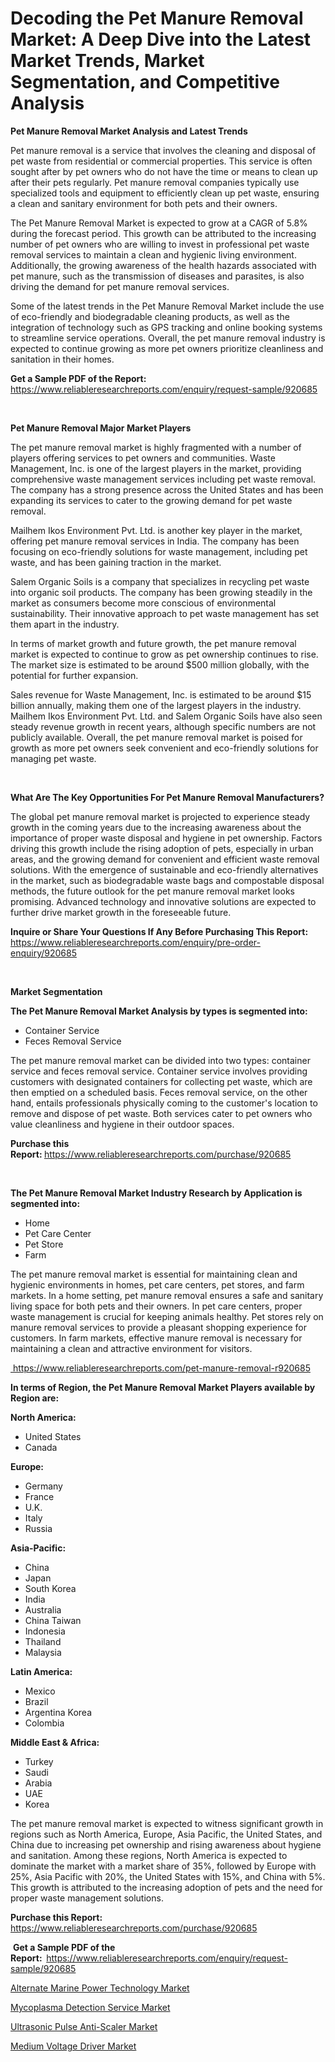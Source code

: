 <p><h1>Decoding the Pet Manure Removal Market: A Deep Dive into the Latest Market Trends, Market Segmentation, and Competitive Analysis</h1></p><p><strong>Pet Manure Removal Market Analysis and Latest Trends</strong></p>
<p><p>Pet manure removal is a service that involves the cleaning and disposal of pet waste from residential or commercial properties. This service is often sought after by pet owners who do not have the time or means to clean up after their pets regularly. Pet manure removal companies typically use specialized tools and equipment to efficiently clean up pet waste, ensuring a clean and sanitary environment for both pets and their owners.</p><p>The Pet Manure Removal Market is expected to grow at a CAGR of 5.8% during the forecast period. This growth can be attributed to the increasing number of pet owners who are willing to invest in professional pet waste removal services to maintain a clean and hygienic living environment. Additionally, the growing awareness of the health hazards associated with pet manure, such as the transmission of diseases and parasites, is also driving the demand for pet manure removal services.</p><p>Some of the latest trends in the Pet Manure Removal Market include the use of eco-friendly and biodegradable cleaning products, as well as the integration of technology such as GPS tracking and online booking systems to streamline service operations. Overall, the pet manure removal industry is expected to continue growing as more pet owners prioritize cleanliness and sanitation in their homes.</p></p>
<p><strong>Get a Sample PDF of the Report:&nbsp;</strong> <a href="https://www.reliableresearchreports.com/enquiry/request-sample/920685">https://www.reliableresearchreports.com/enquiry/request-sample/920685</a></p>
<p>&nbsp;</p>
<p><strong>Pet Manure Removal Major Market Players</strong></p>
<p><p>The pet manure removal market is highly fragmented with a number of players offering services to pet owners and communities. Waste Management, Inc. is one of the largest players in the market, providing comprehensive waste management services including pet waste removal. The company has a strong presence across the United States and has been expanding its services to cater to the growing demand for pet waste removal.</p><p>Mailhem Ikos Environment Pvt. Ltd. is another key player in the market, offering pet manure removal services in India. The company has been focusing on eco-friendly solutions for waste management, including pet waste, and has been gaining traction in the market.</p><p>Salem Organic Soils is a company that specializes in recycling pet waste into organic soil products. The company has been growing steadily in the market as consumers become more conscious of environmental sustainability. Their innovative approach to pet waste management has set them apart in the industry.</p><p>In terms of market growth and future growth, the pet manure removal market is expected to continue to grow as pet ownership continues to rise. The market size is estimated to be around $500 million globally, with the potential for further expansion.</p><p>Sales revenue for Waste Management, Inc. is estimated to be around $15 billion annually, making them one of the largest players in the industry. Mailhem Ikos Environment Pvt. Ltd. and Salem Organic Soils have also seen steady revenue growth in recent years, although specific numbers are not publicly available. Overall, the pet manure removal market is poised for growth as more pet owners seek convenient and eco-friendly solutions for managing pet waste.</p></p>
<p>&nbsp;</p>
<p><strong>What Are The Key Opportunities For Pet Manure Removal Manufacturers?</strong></p>
<p><p>The global pet manure removal market is projected to experience steady growth in the coming years due to the increasing awareness about the importance of proper waste disposal and hygiene in pet ownership. Factors driving this growth include the rising adoption of pets, especially in urban areas, and the growing demand for convenient and efficient waste removal solutions. With the emergence of sustainable and eco-friendly alternatives in the market, such as biodegradable waste bags and compostable disposal methods, the future outlook for the pet manure removal market looks promising. Advanced technology and innovative solutions are expected to further drive market growth in the foreseeable future.</p></p>
<p><strong>Inquire or Share Your Questions If Any Before Purchasing This Report:</strong> <a href="https://www.reliableresearchreports.com/enquiry/pre-order-enquiry/920685">https://www.reliableresearchreports.com/enquiry/pre-order-enquiry/920685</a></p>
<p>&nbsp;</p>
<p><strong>Market Segmentation</strong></p>
<p><strong>The Pet Manure Removal Market Analysis by types is segmented into:</strong></p>
<p><ul><li>Container Service</li><li>Feces Removal Service</li></ul></p>
<p><p>The pet manure removal market can be divided into two types: container service and feces removal service. Container service involves providing customers with designated containers for collecting pet waste, which are then emptied on a scheduled basis. Feces removal service, on the other hand, entails professionals physically coming to the customer's location to remove and dispose of pet waste. Both services cater to pet owners who value cleanliness and hygiene in their outdoor spaces.</p></p>
<p><strong>Purchase this Report:&nbsp;</strong><a href="https://www.reliableresearchreports.com/purchase/920685">https://www.reliableresearchreports.com/purchase/920685</a></p>
<p>&nbsp;</p>
<p><strong>The Pet Manure Removal Market Industry Research by Application is segmented into:</strong></p>
<p><ul><li>Home</li><li>Pet Care Center</li><li>Pet Store</li><li>Farm</li></ul></p>
<p><p>The pet manure removal market is essential for maintaining clean and hygienic environments in homes, pet care centers, pet stores, and farm markets. In a home setting, pet manure removal ensures a safe and sanitary living space for both pets and their owners. In pet care centers, proper waste management is crucial for keeping animals healthy. Pet stores rely on manure removal services to provide a pleasant shopping experience for customers. In farm markets, effective manure removal is necessary for maintaining a clean and attractive environment for visitors.</p></p>
<p><a href="https://www.reliableresearchreports.com/pet-manure-removal-r920685">&nbsp;https://www.reliableresearchreports.com/pet-manure-removal-r920685</a></p>
<p><strong>In terms of Region, the Pet Manure Removal Market Players available by Region are:</strong></p>
<p>
    <p> <strong> North America: </strong>
        <ul>
            <li>United States</li>
            <li>Canada</li>
        </ul>
        </p> 
    <p> <strong> Europe: </strong>
        <ul>
            <li>Germany</li>
            <li>France</li>
            <li>U.K.</li>
            <li>Italy</li>
            <li>Russia</li>
        </ul>
        </p> 
    <p> <strong> Asia-Pacific: </strong>
        <ul>
            <li>China</li>
            <li>Japan</li>
            <li>South Korea</li>
            <li>India</li>
            <li>Australia</li>
            <li>China Taiwan</li>
            <li>Indonesia</li>
            <li>Thailand</li>
            <li>Malaysia</li>
        </ul>
        </p> 
    <p> <strong> Latin America: </strong>
        <ul>
            <li>Mexico</li>
            <li>Brazil</li>
            <li>Argentina Korea</li>
            <li>Colombia</li>
        </ul>
        </p> 
    <p> <strong> Middle East & Africa: </strong>
        <ul>
            <li>Turkey</li>
            <li>Saudi</li>
            <li>Arabia</li>
            <li>UAE</li>
            <li>Korea</li>
        </ul>
    </p>
    </p>
<p><p>The pet manure removal market is expected to witness significant growth in regions such as North America, Europe, Asia Pacific, the United States, and China due to increasing pet ownership and rising awareness about hygiene and sanitation. Among these regions, North America is expected to dominate the market with a market share of 35%, followed by Europe with 25%, Asia Pacific with 20%, the United States with 15%, and China with 5%. This growth is attributed to the increasing adoption of pets and the need for proper waste management solutions.</p></p>
<p><strong>Purchase this Report: </strong><a href="https://www.reliableresearchreports.com/purchase/920685">https://www.reliableresearchreports.com/purchase/920685</a></p>
<p>&nbsp;<strong>Get a Sample PDF of the Report:&nbsp;&nbsp;</strong><a href="https://www.reliableresearchreports.com/enquiry/request-sample/920685">https://www.reliableresearchreports.com/enquiry/request-sample/920685</a></p>
<p><strong></strong></p>
<p><p><a href="https://github.com/ElmoRunolfsson2023/Market-Research-Report-List-1/blob/main/alternate-marine-power-technology-market.md">Alternate Marine Power Technology Market</a></p><p><a href="https://github.com/susanjprice2023/Market-Research-Report-List-1/blob/main/mycoplasma-detection-service-market.md">Mycoplasma Detection Service Market</a></p><p><a href="https://www.linkedin.com/pulse/analyzing-ultrasonic-pulse-anti-scaler-market-global-industry-uwsfe?trackingId=Dlybko5726yHj4tjrSO%2BEA%3D%3D">Ultrasonic Pulse Anti-Scaler Market</a></p><p><a href="https://www.linkedin.com/pulse/medium-voltage-driver-market-analysis-its-cagr-segmentation-y4xme">Medium Voltage Driver Market</a></p></p>